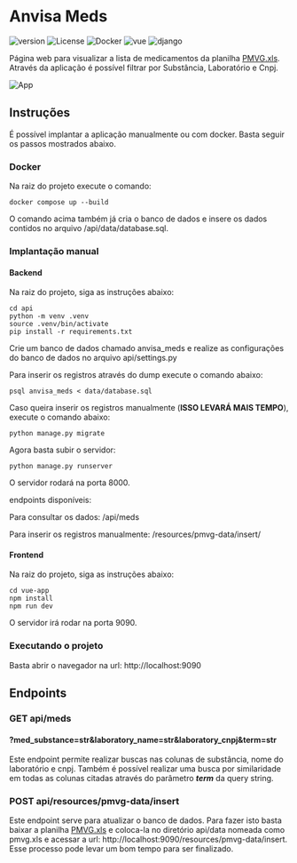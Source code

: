 # Anvisa Meds
![version](https://img.shields.io/badge/Version-v1.2.6-white)
![License](https://img.shields.io/badge/License-MIT-ff4)
![Docker](https://img.shields.io/badge/Docker-blue)
![vue](https://img.shields.io/badge/Vue.js-55ff55)
![django](https://img.shields.io/badge/Django-55aa55)

Página web para visualizar a lista de medicamentos da planilha [PMVG.xls](https://www.gov.br/anvisa/pt-br/assuntos/medicamentos/cmed/precos).
Através da aplicação é possível filtrar por Substância, Laboratório e Cnpj.

![App](https://github.com/josafaverissimo/anvisa-meds/assets/50150682/a1b67f4e-d7b3-4726-beb2-b1fa0b004e62)


## Instruções
É possível implantar a aplicação manualmente ou com docker. Basta seguir os passos mostrados abaixo.

### Docker
Na raiz do projeto execute o comando:

    docker compose up --build

O comando acima também já cria o banco de dados e insere os dados contidos no
arquivo /api/data/database.sql.

### Implantação manual
#### Backend
Na raiz do projeto, siga as instruções abaixo:

    cd api
    python -m venv .venv
    source .venv/bin/activate
    pip install -r requirements.txt

Crie um banco de dados chamado anvisa_meds e realize as configurações do banco de dados no arquivo api/settings.py

Para inserir os registros através do dump execute o comando abaixo:

    psql anvisa_meds < data/database.sql

Caso queira inserir os registros manualmente (__ISSO LEVARÁ MAIS TEMPO__), execute o comando abaixo:

    python manage.py migrate

Agora basta subir o servidor:

    python manage.py runserver

O servidor rodará na porta 8000.

endpoints disponíveis:

Para consultar os dados: /api/meds

Para inserir os registros manualmente: /resources/pmvg-data/insert/


#### Frontend

Na raiz do projeto, siga as instruções abaixo:

    cd vue-app
    npm install
    npm run dev

O servidor irá rodar na porta 9090.

### Executando o projeto

Basta abrir o navegador na url: http://localhost:9090

## Endpoints

### GET api/meds
#### ?med_substance=str&laboratory_name=str&laboratory_cnpj&term=str

Este endpoint permite realizar buscas nas colunas de substância, nome do laboratório e cnpj.
Também é possível realizar uma busca por similaridade em todas as colunas citadas 
através do parâmetro __*term*__ da query string.

### POST api/resources/pmvg-data/insert

Este endpoint serve para atualizar o banco de dados. Para fazer isto basta baixar a planilha
[PMVG.xls](https://www.gov.br/anvisa/pt-br/assuntos/medicamentos/cmed/precos) e coloca-la no diretório
api/data nomeada como pmvg.xls e acessar a url: http://localhost:9090/resources/pmvg-data/insert. Esse
processo pode levar um bom tempo para ser finalizado.
